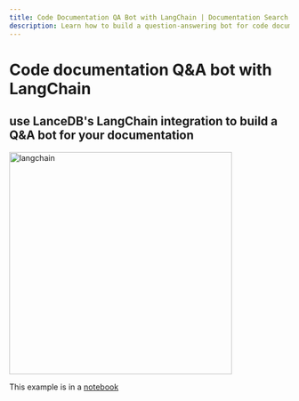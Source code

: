 ```yaml
---
title: Code Documentation QA Bot with LangChain | Documentation Search Guide
description: Learn how to build a question-answering bot for code documentation using LanceDB and LangChain. Includes setup, configuration, and best practices for documentation search.
---
```


# Code documentation Q&A bot with LangChain

## use LanceDB's LangChain integration to build a Q&A bot for your documentation

<img id="splash" width="400" alt="langchain" src="https://user-images.githubusercontent.com/917119/236580868-61a246a9-e587-4c2b-8ae5-6fe5f7b7e81e.png">

This example is in a [notebook](https://github.com/lancedb/lancedb/blob/main/docs/src/notebooks/code_qa_bot.ipynb)
